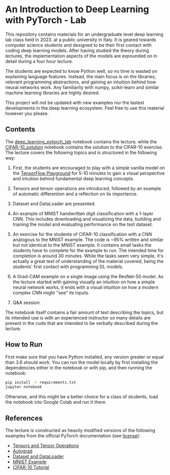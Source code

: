 # An Introduction to Deep Learning with PyTorch - Lab

This repository contains materials for an undergraduate level deep learning lab class held in 2023. at a public university in Italy. It is geared towards computer science students and designed to be their first contact with coding deep learning models. After having studied the theory during lectures, the implementation aspects of the models are expounded on in detail during a four hour lecture.

The students are expected to know Python well, so no time is wasted on explaining language features. Instead, the main focus is on the libraries, relevant programming abstractions, and gaining an intuition behind how neural networks work. Any familiarity with numpy, scikit-learn and similar machine learning libraries are highly desired.

This project will not be updated with new examples nor the lastest developments in the deep learning ecosystem. Feel free to use this material however you please.

## Contents

The [deep_learning_pytorch_lab](deep_learning_pytorch_lab.ipynb) notebook contains the lecture, while the [CIFAR-10_solution](CIFAR-10_solution.ipynb) notebook contains the solution to the CIFAR-10 exercise. The lecture covers the following topics and is structured in the following way:

1. First, the students are encouraged to play with a simple vanilla model on the [TensorFlow Playground](https://playground.tensorflow.org) for 5-10 minutes to gain a visual perspective and intuition behind fundamental deep learning concepts.

2. Tensors and tensor operations are introduced, followed by an example of automatic differention and a reflection on its importance.

3. Dataset and DataLoader are presented.

4. An example of MNIST handwritten digit classification with a 1-layer CNN. This includes downloading and visualizing the data, building and training the model and evaluating performance on the test dataset.

5. An exercise for the students of CIFAR-10 classification with a CNN analogous to the MNIST example. The code is ~95% written and similar but not identical to the MNIST example. It contains small tasks the students have to complete for the example to run. The intended time for completion is around 30 minutes. While the tasks seem very simple, it's actually a great test of understanding of the material covered, being the students' first contact with programming DL models.

6. A Grad-CAM example on a single image using the ResNet-50 model. As the lecture started with gaining visually an intuition on how a simple neural network works, it ends with a visual intuition on how a modern complex CNN might "see" its inputs.

7. Q&A session.

The notebook itself contains a fair amount of text describing the topics, but its intended use is with an experienced instructor so many details are present in the code that are intended to be verbally described during the lecture.

## How to Run

First make sure that you have Python installed, any version greater or equal than 3.6 should work. You can run the model locally by first installing the dependencies either in the notebook or with pip, and then running the notebook:

```bash
pip install -r requirements.txt
jupyter notebook
```

Otherwise, and this might be a better choice for a class of students, load the notebook into Google Colab and run it there.

## References

The lecture is constructed as heavily modified versions of the following examples from the official PyTorch documentation (see [license](https://github.com/pytorch/tutorials/blob/main/LICENSE)):

+ [Tensors and Tensor Operations](https://pytorch.org/tutorials/beginner/basics/tensorqs_tutorial.html)
+ [Autograd](https://pytorch.org/tutorials/beginner/introyt/autogradyt_tutorial.html)
+ [Dataset and DataLoader](https://pytorch.org/tutorials/beginner/basics/data_tutorial.html)
+ [MNIST Example](https://pytorch.org/tutorials/beginner/nn_tutorial.html?highlight=mnist)
+ [CIFAR-10 Tutorial](https://pytorch.org/tutorials/beginner/blitz/cifar10_tutorial.html)
